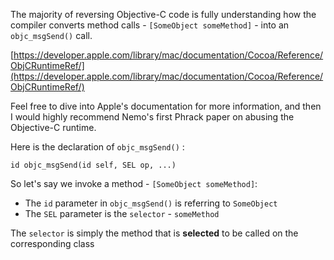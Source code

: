 The majority of reversing Objective-C code is fully understanding how the compiler converts method calls - ```[SomeObject someMethod]``` - into an ```objc_msgSend()``` call.

[https://developer.apple.com/library/mac/documentation/Cocoa/Reference/ObjCRuntimeRef/](https://developer.apple.com/library/mac/documentation/Cocoa/Reference/ObjCRuntimeRef/)

Feel free to dive into Apple's documentation for more information, and then I would highly recommend Nemo's first Phrack paper on abusing the Objective-C runtime. 

Here is the declaration of ```objc_msgSend()``` : 

```id objc_msgSend(id self, SEL op, ...)```

So let's say we invoke a method - ```[SomeObject someMethod]```:

- The ```id``` parameter in ```objc_msgSend()``` is referring to ```SomeObject```
- The ```SEL``` parameter is the ```selector``` - ```someMethod```

The ```selector``` is simply the method that is **selected** to be called on the corresponding class


